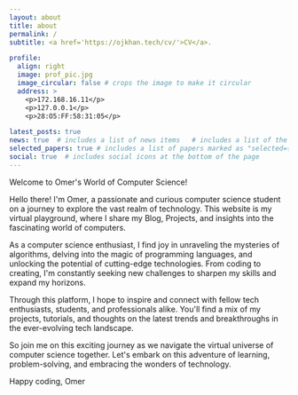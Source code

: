 ```yaml
---
layout: about
title: about
permalink: /
subtitle: <a href='https://ojkhan.tech/cv/'>CV</a>.

profile:
  align: right
  image: prof_pic.jpg
  image_circular: false # crops the image to make it circular
  address: >
    <p>172.168.16.11</p>
    <p>127.0.0.1</p>
    <p>28:O5:FF:58:31:05</p>

latest_posts: true
news: true  # includes a list of news items   # includes a list of the newest posts
selected_papers: true # includes a list of papers marked as "selected={true}"
social: true  # includes social icons at the bottom of the page
--- 
```


Welcome to Omer's World of Computer Science!

Hello there! I'm Omer, a passionate and curious computer science student on a journey to explore the vast realm of technology. This website is my virtual playground, where I share my Blog, Projects, and insights into the fascinating world of computers.

As a computer science enthusiast, I find joy in unraveling the mysteries of algorithms, delving into the magic of programming languages, and unlocking the potential of cutting-edge technologies. From coding to creating, I'm constantly seeking new challenges to sharpen my skills and expand my horizons.

Through this platform, I hope to inspire and connect with fellow tech enthusiasts, students, and professionals alike. You'll find a mix of my projects, tutorials, and thoughts on the latest trends and breakthroughs in the ever-evolving tech landscape.

So join me on this exciting journey as we navigate the virtual universe of computer science together. Let's embark on this adventure of learning, problem-solving, and embracing the wonders of technology.

Happy coding,
Omer